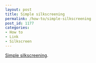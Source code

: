 ```yaml
---
layout: post
title: Simple silkscreening
permalink: /how-to/simple-silkscreening
post_id: 1177
categories:
- How to
- Link
- Silkscreen
---
```


[Simple silkscreening](http://makezine.com/video/diresta-simple-silkscreening/).
